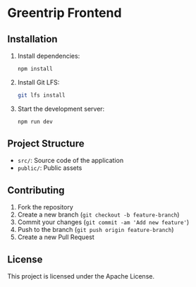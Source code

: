 # Greentrip Frontend

## Installation

1. Install dependencies:
    ```sh
    npm install
    ```

2. Install Git LFS:
    ```sh
    git lfs install
    ```

3. Start the development server:
    ```sh
    npm run dev
    ```

## Project Structure

- `src/`: Source code of the application
- `public/`: Public assets

## Contributing

1. Fork the repository
2. Create a new branch (`git checkout -b feature-branch`)
3. Commit your changes (`git commit -am 'Add new feature'`)
4. Push to the branch (`git push origin feature-branch`)
5. Create a new Pull Request

## License

This project is licensed under the Apache License.
